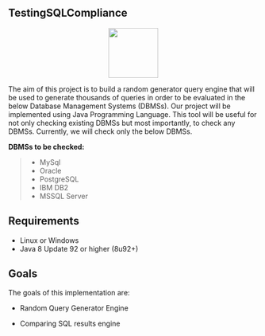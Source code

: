 TestingSQLCompliance
----------------------
<a>
<p align = "center">
<img src="http://www.iconarchive.com/download/i94630/blackvariant/button-ui-microsoft-office-apps/Microsoft-Query.ico" width="100" height="100"/>
</a>


The aim of this project is to build a random generator query engine that will be used to generate thousands of queries in order to 
be evaluated in the below Database Management Systems (DBMSs). Our project will be implemented using Java Programming Language. This tool will be useful for not only checking existing DBMSs but most importantly, to check any DBMSs. Currently, we will check only the below DBMSs. 


 **DBMSs to be checked:**

 >- MySql
 >- Oracle
 >- PostgreSQL
 >- IBM DB2
 >- MSSQL Server

## Requirements

* Linux or Windows
* Java 8 Update 92 or higher (8u92+)
  
## Goals

The goals of this implementation are:

* Random Query Generator Engine

* Comparing SQL results engine

